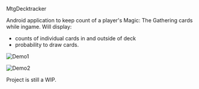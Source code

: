 MtgDecktracker

Android application to keep count of a player's Magic: The Gathering cards while ingame. 
Will display:
- counts of individual cards in and outside of deck
- probability to draw cards.

![Demo1](http://i.giphy.com/3oz8xNVnnzskT5pwMU.gif)

![Demo2](http://i.giphy.com/l0Hluo7Ft2KaVA2dy.gif)

Project is still a WIP. 
